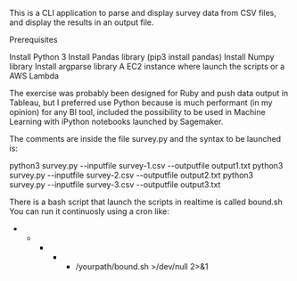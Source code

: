 This is a CLI application to parse and display survey data from CSV files, and display the results in an output file.

Prerequisites

Install Python 3
Install Pandas library (pip3 install pandas)
Install Numpy library
Install argparse library
A EC2 instance where launch the scripts or a AWS Lambda

The exercise was probably been designed for Ruby and push data output in Tableau, but I preferred use 
Python because is much performant (in my opinion) for any BI tool, included the possibility to be used in Machine Learning
with iPython notebooks launched by Sagemaker.


The comments are inside the file survey.py and the syntax to be launched is:

python3 survey.py --inputfile survey-1.csv --outputfile output1.txt
python3 survey.py --inputfile survey-2.csv --outputfile output2.txt
python3 survey.py --inputfile survey-3.csv --outputfile output3.txt

There is a bash script that launch the  scripts in realtime is called bound.sh
You can run it continuosly using a cron like:

* * * * * /yourpath/bound.sh >/dev/null 2>&1



 
